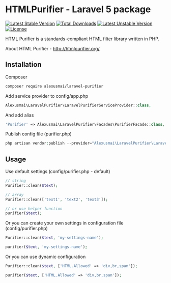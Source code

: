 # HTMLPurifier - Laravel 5 package

[![Latest Stable Version](https://poser.pugx.org/alexusmai/laravel-purifier/v/stable)](https://packagist.org/packages/alexusmai/laravel-purifier)
[![Total Downloads](https://poser.pugx.org/alexusmai/laravel-purifier/downloads)](https://packagist.org/packages/alexusmai/laravel-purifier)
[![Latest Unstable Version](https://poser.pugx.org/alexusmai/laravel-purifier/v/unstable)](https://packagist.org/packages/alexusmai/laravel-purifier)
[![License](https://poser.pugx.org/alexusmai/laravel-purifier/license)](https://packagist.org/packages/alexusmai/laravel-purifier)


HTML Purifier is a standards-compliant HTML filter library written in PHP.

About HTML Purifier - http://htmlpurifier.org/

## Installation

Composer

``` bash
composer require alexusmai/laravel-purifier
```

Add service provider to config/app.php

``` php
Alexusmai\LaravelPurifier\LaravelPurifierServiceProvider::class,
```

And add alias

``` php
'Purifier' => Alexusmai\LaravelPurifier\Facades\PurifierFacade::class,
```

Publish config file (purifier.php)

``` php
php artisan vendor:publish --provider="Alexusmai\LaravelPurifier\LaravelPurifierServiceProvider"
```

## Usage

Use default settings (config/purifier.php - default)

```php
// string
Purifier::clean($text);

// array
Purifier::clean(['text1', 'text2', 'text3']);

// or use helper function
purifier($text);
```

Or you can create your own settings in configuration file (config/purifier.php)
 
```php
Purifier::clean($text, 'my-settings-name');

purifier($text, 'my-settings-name');
```

Or you can use dynamic configuration

```php
Purifier::clean($text, ['HTML.Allowed' => 'div,br,span']);

purifier($text, ['HTML.Allowed' => 'div,br,span']);
```

